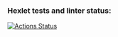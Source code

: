 ### Hexlet tests and linter status:
[![Actions Status](https://github.com/pawelmakarewicz/frontend-project-46/workflows/hexlet-check/badge.svg)](https://github.com/pawelmakarewicz/frontend-project-46/actions)